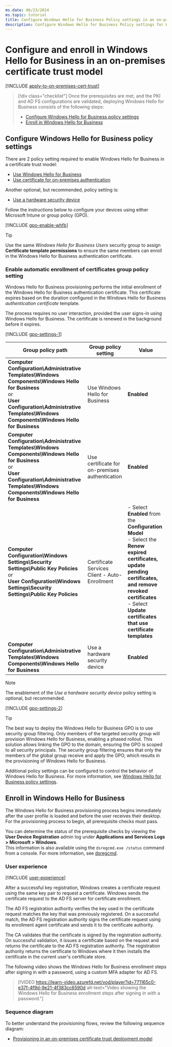 ```yaml
---
ms.date: 06/23/2024
ms.topic: tutorial
title: Configure Windows Hello for Business Policy settings in an on-premises certificate trust
description: Configure Windows Hello for Business Policy settings for Windows Hello for Business in an on-premises certificate trust scenario
---
```


# Configure and enroll in Windows Hello for Business in an on-premises certificate trust model

[!INCLUDE [apply-to-on-premises-cert-trust](includes/apply-to-on-premises-cert-trust.md)]

> [!div class="checklist"]
> Once the prerequisites are met, and the PKI and AD FS configurations are validated, deploying Windows Hello for Business consists of the following steps:
>
> - [Configure Windows Hello for Business policy settings](#configure-windows-hello-for-business-policy-settings)
> - [Enroll in Windows Hello for Business](#enroll-in-windows-hello-for-business)

## Configure Windows Hello for Business policy settings

There are 2 policy setting required to enable Windows Hello for Business in a certificate trust model:

- [Use Windows Hello for Business](../policy-settings.md#use-windows-hello-for-business)
- [Use certificate for on-premises authentication](../policy-settings.md#use-certificate-for-on-premises-authentication)

Another optional, but recommended, policy setting is:

- [Use a hardware security device](../policy-settings.md#use-a-hardware-security-device)

Follow the instructions below to configure your devices using either Microsoft Intune or group policy (GPO).

[!INCLUDE [gpo-enable-whfb](includes/gpo-enable-whfb.md)]

> [!TIP]
> Use the same *Windows Hello for Business Users* security group to assign **Certificate template permissions** to ensure the same members can enroll in the Windows Hello for Business authentication certificate.

### Enable automatic enrollment of certificates group policy setting

Windows Hello for Business provisioning performs the initial enrollment of the Windows Hello for Business authentication certificate. This certificate expires based on the duration configured in the Windows Hello for Business *authentication certificate* template.

The process requires no user interaction, provided the user signs-in using Windows Hello for Business. The certificate is renewed in the background before it expires.

[!INCLUDE [gpo-settings-1](../../../../../includes/configure/gpo-settings-1.md)]

| Group policy path | Group policy setting | Value |
| - | - | - |
| **Computer Configuration\Administrative Templates\Windows Components\Windows Hello for Business**<br>or<br> **User Configuration\Administrative Templates\Windows Components\Windows Hello for Business** |Use Windows Hello for Business| **Enabled**|
| **Computer Configuration\Administrative Templates\Windows Components\Windows Hello for Business**<br>or<br> **User Configuration\Administrative Templates\Windows Components\Windows Hello for Business**|Use certificate for on-premises authentication| **Enabled**|
| **Computer Configuration\Windows Settings\Security Settings\Public Key Policies**<br>or<br> **User Configuration\Windows Settings\Security Settings\Public Key Policies** |Certificate Services Client - Auto-Enrollment| - Select **Enabled** from the **Configuration Model**<br>- Select the **Renew expired certificates, update pending certificates, and remove revoked certificates**<br>- Select **Update certificates that use certificate templates**|
| **Computer Configuration\Administrative Templates\Windows Components\Windows Hello for Business** |Use a hardware security device| **Enabled**|

> [!NOTE]
> The enablement of the *Use a hardware security device* policy setting is optional, but recommended.

[!INCLUDE [gpo-settings-2](../../../../../includes/configure/gpo-settings-2.md)]

> [!TIP]
> The best way to deploy the Windows Hello for Business GPO is to use security group filtering. Only members of the targeted security group will provision Windows Hello for Business, enabling a phased rollout. This solution allows linking the GPO to the domain, ensuring the GPO is scoped to all security principals. The security group filtering ensures that only the members of the global group receive and apply the GPO, which results in the provisioning of Windows Hello for Business.

Additional policy settings can be configured to control the behavior of Windows Hello for Business. For more information, see [Windows Hello for Business policy settings](../policy-settings.md).

## Enroll in Windows Hello for Business

The Windows Hello for Business provisioning process begins immediately after the user profile is loaded and before the user receives their desktop. For the provisioning process to begin, all prerequisite checks must pass.

You can determine the status of the prerequisite checks by viewing the **User Device Registration** admin log under **Applications and Services Logs > Microsoft > Windows**.\
This information is also available using the `dsregcmd.exe /status` command from a console. For more information, see [dsregcmd][AZ-4].

### User experience

[!INCLUDE [user-experience](includes/user-experience.md)]

After a successful key registration, Windows creates a certificate request using the same key pair to request a certificate. Windows sends the certificate request to the AD FS server for certificate enrollment.

The AD FS registration authority verifies the key used in the certificate request matches the key that was previously registered. On a successful match, the AD FS registration authority signs the certificate request using its enrollment agent certificate and sends it to the certificate authority.

The CA validates that the certificate is signed by the registration authority. On successful validation, it issues a certificate based on the request and returns the certificate to the AD FS registration authority. The registration authority returns the certificate to Windows where it then installs the certificate in the current user's certificate store.

The following video shows the Windows Hello for Business enrollment steps after signing in with a password, using a custom MFA adapter for AD FS.

> [!VIDEO https://learn-video.azurefd.net/vod/player?id=771165c0-e37f-4f9d-9e21-4f383cc6590d alt-text="Video showing the Windows Hello for Business enrollment steps after signing in with a password."]

### Sequence diagram

To better understand the provisioning flows, review the following sequence diagram:

- [Provisioning in an on-premises certificate trust deployment model](../how-it-works-provisioning.md#provisioning-in-an-on-premises-certificate-trust-deployment-model)

<!--links-->
[AZ-4]: /azure/active-directory/devices/troubleshoot-device-dsregcmd
